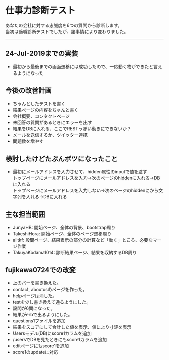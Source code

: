 # 仕事力診断テスト

あなたの会社に対する忠誠度を6つの質問から診断します。  
当初は適職診断テストでしたが、諸事情により変わりました。  

---

## 24-Jul-2019までの実装
* 最初から最後までの画面遷移には成功したので、一応動く物ができたと言えるようになった

## 今後の改善計画
* ちゃんとしたテストを書く
* 結果ページの内容をちゃんと書く
* 会社概要、コンタクトページ
* 未回答の質問があるときにエラーを出す
* 結果をDBに入れる、ここでRESTっぽい動きにできないか？
* メールを送信するか、ツイッター連携
* 問題数を増やす

## 検討したけどたぶんボツになったこと
* 最初にメールアドレスを入力させて、hidden属性のinputで値を渡す  
トップページにメールアドレスを入力→次のページのhiddenに入れる→DBに入れる  
トップページにメールアドレスを入力しない→次のページのhiddenにから文字列を入れる→DBに入れる  

## 主な担当範囲
* JunyaHB: 開始ページ、全体の背景、bootstrap周り
* TakeshiHora: 開始ページ、全体のページ遷移周り
* aiitkf: 設問ページ、結果表示の部分の計算など「動く」ところ、必要なマージ作業
* TakuyaKodama1014: 診断結果ページ、結果を収納するDB周り

## fujikawa0724での改変
* 上のバーを書き換えた。
* contact, aboutusのページを作った。
* helpページは消した。
* testを少し書き換えて通るようにした。
* 設問が6問になった。
* 結果がerbで出るようにした。
* questions1ファイルを追加
* 結果をスコアにして合計した値を表示、値により寸評を表示
* Usersモデル(DB)にscore1カラムを追加
* /usersでDBを見たときにもscore1カラムを追加
* editページにもscore1を追加
* score1のupdateに対応
